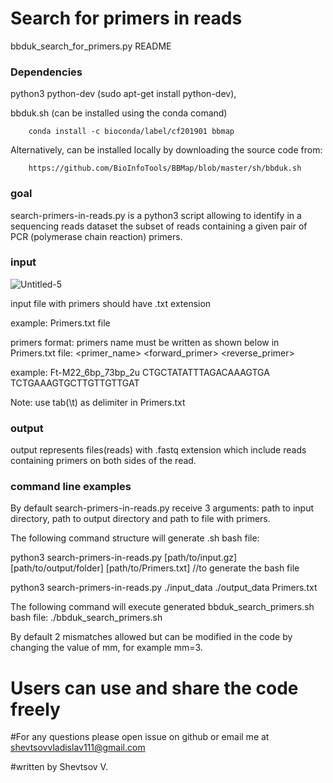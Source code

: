 # Search for primers in reads
bbduk_search_for_primers.py README

### Dependencies ###

python3
python-dev (sudo apt-get install python-dev), 

bbduk.sh (can be installed using the conda comand)
		
		conda install -c bioconda/label/cf201901 bbmap 
		
Alternatively, can be installed locally by downloading the source code from: 
		
		https://github.com/BioInfoTools/BBMap/blob/master/sh/bbduk.sh


### goal ###

search-primers-in-reads.py is a python3 script allowing to identify in a sequencing reads dataset the subset of reads containing a given pair of PCR (polymerase chain reaction) primers. 



### input ###
![Untitled-5](https://user-images.githubusercontent.com/22825915/111269219-8023b580-8658-11eb-8a29-54e54db4dfb1.jpg)

input file with primers should have .txt extension 

example: Primers.txt file

primers format: primers name must be written as shown below in Primers.txt file:
<primer_name>	<forward_primer>	<reverse_primer>

example: Ft-M22_6bp_73bp_2u	CTGCTATATTTAGACAAAGTGA	TCTGAAAGTGCTTGTTGTTGAT

Note: use tab(\t) as delimiter in Primers.txt

### output ### 

output represents files(reads) with .fastq extension which include reads containing primers on both sides of the read.    

### command line examples ###
By default search-primers-in-reads.py receive 3 arguments: path to input directory, path to output directory and path to file with primers.

The following command structure will generate .sh bash file:

python3 search-primers-in-reads.py [path/to/input.gz] [path/to/output/folder] [path/to/Primers.txt]  //to generate the bash file 

python3 search-primers-in-reads.py ./input_data ./output_data Primers.txt

The following command will execute generated bbduk_search_primers.sh bash file:
 ./bbduk_search_primers.sh

By default 2 mismatches allowed but can be modified in the code by changing the value of mm, for example mm=3.

# Users can use and share the code freely

#For any questions please open issue on github or email me at shevtsovvladislav111@gmail.com

#written by Shevtsov V.
